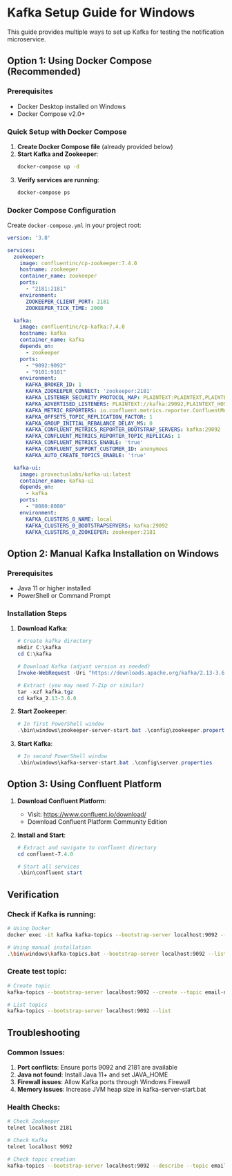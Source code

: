 # Kafka Setup Guide for Windows

This guide provides multiple ways to set up Kafka for testing the notification microservice.

## Option 1: Using Docker Compose (Recommended)

### Prerequisites
- Docker Desktop installed on Windows
- Docker Compose v2.0+

### Quick Setup with Docker Compose

1. **Create Docker Compose file** (already provided below)
2. **Start Kafka and Zookeeper**:
   ```bash
   docker-compose up -d
   ```
3. **Verify services are running**:
   ```bash
   docker-compose ps
   ```

### Docker Compose Configuration

Create `docker-compose.yml` in your project root:

```yaml
version: '3.8'

services:
  zookeeper:
    image: confluentinc/cp-zookeeper:7.4.0
    hostname: zookeeper
    container_name: zookeeper
    ports:
      - "2181:2181"
    environment:
      ZOOKEEPER_CLIENT_PORT: 2181
      ZOOKEEPER_TICK_TIME: 2000

  kafka:
    image: confluentinc/cp-kafka:7.4.0
    hostname: kafka
    container_name: kafka
    depends_on:
      - zookeeper
    ports:
      - "9092:9092"
      - "9101:9101"
    environment:
      KAFKA_BROKER_ID: 1
      KAFKA_ZOOKEEPER_CONNECT: 'zookeeper:2181'
      KAFKA_LISTENER_SECURITY_PROTOCOL_MAP: PLAINTEXT:PLAINTEXT,PLAINTEXT_HOST:PLAINTEXT
      KAFKA_ADVERTISED_LISTENERS: PLAINTEXT://kafka:29092,PLAINTEXT_HOST://localhost:9092
      KAFKA_METRIC_REPORTERS: io.confluent.metrics.reporter.ConfluentMetricsReporter
      KAFKA_OFFSETS_TOPIC_REPLICATION_FACTOR: 1
      KAFKA_GROUP_INITIAL_REBALANCE_DELAY_MS: 0
      KAFKA_CONFLUENT_METRICS_REPORTER_BOOTSTRAP_SERVERS: kafka:29092
      KAFKA_CONFLUENT_METRICS_REPORTER_TOPIC_REPLICAS: 1
      KAFKA_CONFLUENT_METRICS_ENABLE: 'true'
      KAFKA_CONFLUENT_SUPPORT_CUSTOMER_ID: anonymous
      KAFKA_AUTO_CREATE_TOPICS_ENABLE: 'true'

  kafka-ui:
    image: provectuslabs/kafka-ui:latest
    container_name: kafka-ui
    depends_on:
      - kafka
    ports:
      - "8080:8080"
    environment:
      KAFKA_CLUSTERS_0_NAME: local
      KAFKA_CLUSTERS_0_BOOTSTRAPSERVERS: kafka:29092
      KAFKA_CLUSTERS_0_ZOOKEEPER: zookeeper:2181
```

## Option 2: Manual Kafka Installation on Windows

### Prerequisites
- Java 11 or higher installed
- PowerShell or Command Prompt

### Installation Steps

1. **Download Kafka**:
   ```powershell
   # Create kafka directory
   mkdir C:\kafka
   cd C:\kafka
   
   # Download Kafka (adjust version as needed)
   Invoke-WebRequest -Uri "https://downloads.apache.org/kafka/2.13-3.6.0/kafka_2.13-3.6.0.tgz" -OutFile "kafka.tgz"
   
   # Extract (you may need 7-Zip or similar)
   tar -xzf kafka.tgz
   cd kafka_2.13-3.6.0
   ```

2. **Start Zookeeper**:
   ```powershell
   # In first PowerShell window
   .\bin\windows\zookeeper-server-start.bat .\config\zookeeper.properties
   ```

3. **Start Kafka**:
   ```powershell
   # In second PowerShell window
   .\bin\windows\kafka-server-start.bat .\config\server.properties
   ```

## Option 3: Using Confluent Platform

1. **Download Confluent Platform**:
   - Visit: https://www.confluent.io/download/
   - Download Confluent Platform Community Edition

2. **Install and Start**:
   ```powershell
   # Extract and navigate to confluent directory
   cd confluent-7.4.0
   
   # Start all services
   .\bin\confluent start
   ```

## Verification

### Check if Kafka is running:

```bash
# Using Docker
docker exec -it kafka kafka-topics --bootstrap-server localhost:9092 --list

# Using manual installation
.\bin\windows\kafka-topics.bat --bootstrap-server localhost:9092 --list
```

### Create test topic:

```bash
# Create topic
kafka-topics --bootstrap-server localhost:9092 --create --topic email-notifications --partitions 1 --replication-factor 1

# List topics
kafka-topics --bootstrap-server localhost:9092 --list
```

## Troubleshooting

### Common Issues:

1. **Port conflicts**: Ensure ports 9092 and 2181 are available
2. **Java not found**: Install Java 11+ and set JAVA_HOME
3. **Firewall issues**: Allow Kafka ports through Windows Firewall
4. **Memory issues**: Increase JVM heap size in kafka-server-start.bat

### Health Checks:

```bash
# Check Zookeeper
telnet localhost 2181

# Check Kafka
telnet localhost 9092

# Check topic creation
kafka-topics --bootstrap-server localhost:9092 --describe --topic email-notifications
```
